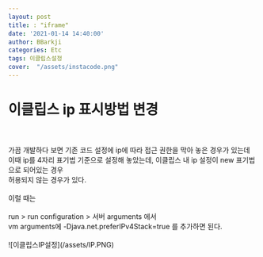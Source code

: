 ```yaml
---
layout: post
title: : "iframe"
date: '2021-01-14 14:40:00'
author: BBarkji
categories: Etc
tags: 이클립스설정
cover:  "/assets/instacode.png"
---
```




# 이클립스 ip 표시방법 변경
<br/>
<br/>
가끔 개발하다 보면 기존 코드 설정에 ip에 따라 접근 권한을 막아 놓은 경우가 있는데<br/>
이때 ip를 4자리 표기법 기준으로 설정해 놓았는데, 이클립스 내 ip 설정이 new 표기법으로 되어있는 경우<br/>
허용되지 않는 경우가 있다.
<br/>
<br/>
이럴 때는
<br/>
<br/>
run > run configuration > 서버 arguments 에서 <br/>
vm arguments에 -Djava.net.preferIPv4Stack=true 를 추가하면 된다.
<br/>
<br/>
![이클립스IP설정](/assets/IP.PNG) 